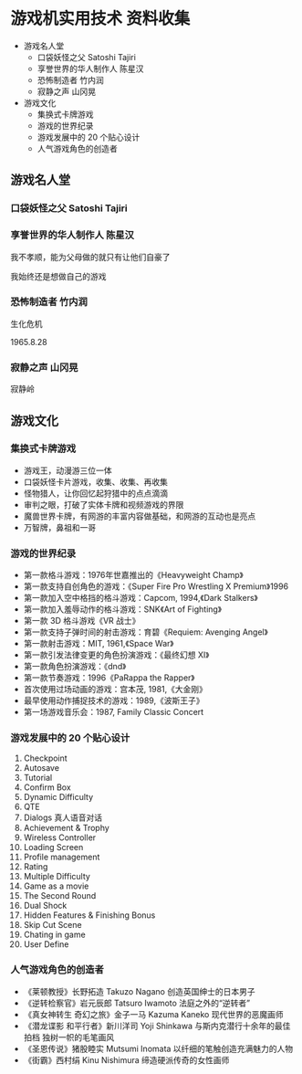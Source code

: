 # 游戏机实用技术 资料收集

<!-- MarkdownTOC -->

- 游戏名人堂
    - 口袋妖怪之父 Satoshi Tajiri
    - 享誉世界的华人制作人 陈星汉
    - 恐怖制造者 竹内润
    - 寂静之声 山冈晃
- 游戏文化
    - 集换式卡牌游戏
    - 游戏的世界纪录
    - 游戏发展中的 20 个贴心设计
    - 人气游戏角色的创造者

<!-- /MarkdownTOC -->


## 游戏名人堂

### 口袋妖怪之父 Satoshi Tajiri

### 享誉世界的华人制作人 陈星汉

我不孝顺，能为父母做的就只有让他们自豪了

我始终还是想做自己的游戏

### 恐怖制造者 竹内润

生化危机

1965.8.28

### 寂静之声 山冈晃

寂静岭

## 游戏文化

### 集换式卡牌游戏

+ 游戏王，动漫游三位一体
+ 口袋妖怪卡片游戏，收集、收集、再收集
+ 怪物猎人，让你回忆起狩猎中的点点滴滴
+ 审判之眼，打破了实体卡牌和视频游戏的界限
+ 魔兽世界卡牌，有网游的丰富内容做基础，和网游的互动也是亮点
+ 万智牌，鼻祖和一哥

### 游戏的世界纪录

+ 第一款格斗游戏：1976年世嘉推出的《Heavyweight Champ》
+ 第一款支持自创角色的游戏：《Super Fire Pro Wrestling X Premium》1996
+ 第一款加入空中格挡的格斗游戏：Capcom, 1994,《Dark Stalkers》
+ 第一款加入羞辱动作的格斗游戏：SNK《Art of Fighting》
+ 第一款 3D 格斗游戏《VR 战士》
+ 第一款支持子弹时间的射击游戏：育碧《Requiem: Avenging Angel》
+ 第一款射击游戏：MIT, 1961,《Space War》
+ 第一款引发法律变更的角色扮演游戏：《最终幻想 XI》
+ 第一款角色扮演游戏：《dnd》
+ 第一款节奏游戏：1996《PaRappa the Rapper》
+ 首次使用过场动画的游戏：宫本茂, 1981,《大金刚》
+ 最早使用动作捕捉技术的游戏：1989,《波斯王子》
+ 第一场游戏音乐会：1987, Family Classic Concert

### 游戏发展中的 20 个贴心设计

1. Checkpoint
2. Autosave
3. Tutorial
4. Confirm Box
5. Dynamic Difficulty
6. QTE
7. Dialogs 真人语音对话
8. Achievement & Trophy
9. Wireless Controller
10. Loading Screen
11. Profile management
12. Rating
13. Multiple Difficulty
14. Game as a movie
15. The Second Round
16. Dual Shock
17. Hidden Features & Finishing Bonus
18. Skip Cut Scene
19. Chating in game
20. User Define

### 人气游戏角色的创造者

+ 《莱顿教授》长野拓造 Takuzo Nagano 创造英国绅士的日本男子
+ 《逆转检察官》岩元辰郎 Tatsuro Iwamoto 法庭之外的“逆转者”
+ 《真女神转生 奇幻之旅》金子一马 Kazuma Kaneko 现代世界的恶魔画师
+ 《潜龙谍影 和平行者》新川洋司 Yoji Shinkawa 与斯内克潜行十余年的最佳拍档 独树一帜的毛笔画风
+ 《圣恩传说》猪股睦实 Mutsumi Inomata 以纤细的笔触创造充满魅力的人物
+ 《街霸》西村绢 Kinu Nishimura 缔造硬派传奇的女性画师
